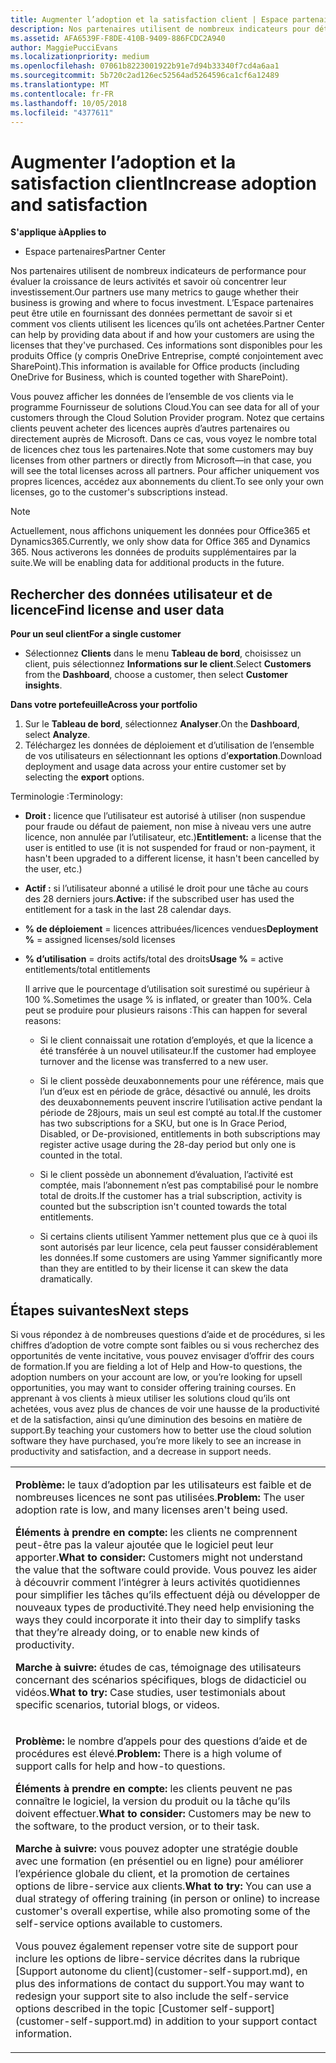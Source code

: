 ```yaml
---
title: Augmenter l’adoption et la satisfaction client | Espace partenaires
description: Nos partenaires utilisent de nombreux indicateurs pour déterminer si leur entreprise se développe et cibler leur investissement. L’Espace partenaires peut être utile en fournissant des données permettant de savoir si et comment vos clients utilisent les licences qu’ils ont achetées.
ms.assetid: AFA6539F-F8DE-410B-9409-886FCDC2A940
author: MaggiePucciEvans
ms.localizationpriority: medium
ms.openlocfilehash: 07061b8223001922b91e7d94b33340f7cd4a6aa1
ms.sourcegitcommit: 5b720c2ad126ec52564ad5264596ca1cf6a12489
ms.translationtype: MT
ms.contentlocale: fr-FR
ms.lasthandoff: 10/05/2018
ms.locfileid: "4377611"
---
```

# <a name="increase-adoption-and-satisfaction"></a><span data-ttu-id="40551-104">Augmenter l’adoption et la satisfaction client</span><span class="sxs-lookup"><span data-stu-id="40551-104">Increase adoption and satisfaction</span></span>

**<span data-ttu-id="40551-105">S'applique à</span><span class="sxs-lookup"><span data-stu-id="40551-105">Applies to</span></span>**

-  <span data-ttu-id="40551-106">Espace partenaires</span><span class="sxs-lookup"><span data-stu-id="40551-106">Partner Center</span></span>

<span data-ttu-id="40551-107">Nos partenaires utilisent de nombreux indicateurs de performance pour évaluer la croissance de leurs activités et savoir où concentrer leur investissement.</span><span class="sxs-lookup"><span data-stu-id="40551-107">Our partners use many metrics to gauge whether their business is growing and where to focus investment.</span></span> <span data-ttu-id="40551-108">L’Espace partenaires peut être utile en fournissant des données permettant de savoir si et comment vos clients utilisent les licences qu’ils ont achetées.</span><span class="sxs-lookup"><span data-stu-id="40551-108">Partner Center can help by providing data about if and how your customers are using the licenses that they've purchased.</span></span> <span data-ttu-id="40551-109">Ces informations sont disponibles pour les produits Office (y compris OneDrive&nbsp;Entreprise, compté conjointement avec SharePoint).</span><span class="sxs-lookup"><span data-stu-id="40551-109">This information is available for Office products (including OneDrive for Business, which is counted together with SharePoint).</span></span>

<span data-ttu-id="40551-110">Vous pouvez afficher les données de l’ensemble de vos clients via le programme Fournisseur de solutions Cloud.</span><span class="sxs-lookup"><span data-stu-id="40551-110">You can see data for all of your customers through the Cloud Solution Provider program.</span></span> <span data-ttu-id="40551-111">Notez que certains clients peuvent acheter des licences auprès d’autres partenaires ou directement auprès de Microsoft. Dans ce cas, vous voyez le nombre total de licences chez tous les partenaires.</span><span class="sxs-lookup"><span data-stu-id="40551-111">Note that some customers may buy licenses from other partners or directly from Microsoft—in that case, you will see the total licenses across all partners.</span></span> <span data-ttu-id="40551-112">Pour afficher uniquement vos propres licences, accédez aux abonnements du client.</span><span class="sxs-lookup"><span data-stu-id="40551-112">To see only your own licenses, go to the customer's subscriptions instead.</span></span>

> [!NOTE]  
>  <span data-ttu-id="40551-113">Actuellement, nous affichons uniquement les données pour Office365 et Dynamics365.</span><span class="sxs-lookup"><span data-stu-id="40551-113">Currently, we only show data for Office 365 and Dynamics 365.</span></span> <span data-ttu-id="40551-114">Nous activerons les données de produits supplémentaires par la suite.</span><span class="sxs-lookup"><span data-stu-id="40551-114">We will be enabling data for additional products in the future.</span></span>

## <a name="find-license-and-user-data"></a><span data-ttu-id="40551-115">Rechercher des données utilisateur et de licence</span><span class="sxs-lookup"><span data-stu-id="40551-115">Find license and user data</span></span>


**<span data-ttu-id="40551-116">Pour un seul client</span><span class="sxs-lookup"><span data-stu-id="40551-116">For a single customer</span></span>**

-   <span data-ttu-id="40551-117">Sélectionnez **Clients** dans le menu **Tableau de bord**, choisissez un client, puis sélectionnez **Informations sur le client**.</span><span class="sxs-lookup"><span data-stu-id="40551-117">Select **Customers** from the **Dashboard**, choose a customer, then select **Customer insights**.</span></span>

**<span data-ttu-id="40551-118">Dans votre portefeuille</span><span class="sxs-lookup"><span data-stu-id="40551-118">Across your portfolio</span></span>**

1.  <span data-ttu-id="40551-119">Sur le **Tableau de bord**, sélectionnez **Analyser**.</span><span class="sxs-lookup"><span data-stu-id="40551-119">On the **Dashboard**, select **Analyze**.</span></span>
2.  <span data-ttu-id="40551-120">Téléchargez les données de déploiement et d’utilisation de l’ensemble de vos utilisateurs en sélectionnant les options d’**exportation**.</span><span class="sxs-lookup"><span data-stu-id="40551-120">Download deployment and usage data across your entire customer set by selecting the **export** options.</span></span>

<span data-ttu-id="40551-121">Terminologie&nbsp;:</span><span class="sxs-lookup"><span data-stu-id="40551-121">Terminology:</span></span>

-   <span data-ttu-id="40551-122">**Droit&nbsp;:** licence que l’utilisateur est autorisé à utiliser (non suspendue pour fraude ou défaut de paiement, non mise à niveau vers une autre licence, non annulée par l’utilisateur, etc.)</span><span class="sxs-lookup"><span data-stu-id="40551-122">**Entitlement:** a license that the user is entitled to use (it is not suspended for fraud or non-payment, it hasn't been upgraded to a different license, it hasn't been cancelled by the user, etc.)</span></span>

-   <span data-ttu-id="40551-123">**Actif&nbsp;:** si l’utilisateur abonné a utilisé le droit pour une tâche au cours des 28&nbsp;derniers jours.</span><span class="sxs-lookup"><span data-stu-id="40551-123">**Active:** if the subscribed user has used the entitlement for a task in the last 28 calendar days.</span></span>

-   <span data-ttu-id="40551-124">**% de déploiement**&nbsp;=&nbsp;licences attribuées/licences vendues</span><span class="sxs-lookup"><span data-stu-id="40551-124">**Deployment %** = assigned licenses/sold licenses</span></span>

-   <span data-ttu-id="40551-125">**% d’utilisation**&nbsp;=&nbsp;droits actifs/total des droits</span><span class="sxs-lookup"><span data-stu-id="40551-125">**Usage %** = active entitlements/total entitlements</span></span>

    <span data-ttu-id="40551-126">Il arrive que le pourcentage d’utilisation soit surestimé ou supérieur à 100&nbsp;%.</span><span class="sxs-lookup"><span data-stu-id="40551-126">Sometimes the usage % is inflated, or greater than 100%.</span></span> <span data-ttu-id="40551-127">Cela peut se produire pour plusieurs raisons&nbsp;:</span><span class="sxs-lookup"><span data-stu-id="40551-127">This can happen for several reasons:</span></span>

    -   <span data-ttu-id="40551-128">Si le client connaissait une rotation d’employés, et que la licence a été transférée à un nouvel utilisateur.</span><span class="sxs-lookup"><span data-stu-id="40551-128">If the customer had employee turnover and the license was transferred to a new user.</span></span>

    -   <span data-ttu-id="40551-129">Si le client possède deuxabonnements pour une référence, mais que l’un d’eux est en période de grâce, désactivé ou annulé, les droits des deuxabonnements peuvent inscrire l’utilisation active pendant la période de 28jours, mais un seul est compté au total.</span><span class="sxs-lookup"><span data-stu-id="40551-129">If the customer has two subscriptions for a SKU, but one is In Grace Period, Disabled, or De-provisioned, entitlements in both subscriptions may register active usage during the 28-day period but only one is counted in the total.</span></span>

    -   <span data-ttu-id="40551-130">Si le client possède un abonnement d’évaluation, l’activité est comptée, mais l’abonnement n’est pas comptabilisé pour le nombre total de droits.</span><span class="sxs-lookup"><span data-stu-id="40551-130">If the customer has a trial subscription, activity is counted but the subscription isn't counted towards the total entitlements.</span></span>

    -   <span data-ttu-id="40551-131">Si certains clients utilisent Yammer nettement plus que ce à quoi ils sont autorisés par leur licence, cela peut fausser considérablement les données.</span><span class="sxs-lookup"><span data-stu-id="40551-131">If some customers are using Yammer significantly more than they are entitled to by their license it can skew the data dramatically.</span></span>

## <a name="next-steps"></a><span data-ttu-id="40551-132">Étapes suivantes</span><span class="sxs-lookup"><span data-stu-id="40551-132">Next steps</span></span>


<span data-ttu-id="40551-133">Si vous répondez à de nombreuses questions d’aide et de procédures, si les chiffres d’adoption de votre compte sont faibles ou si vous recherchez des opportunités de vente incitative, vous pouvez envisager d’offrir des cours de formation.</span><span class="sxs-lookup"><span data-stu-id="40551-133">If you are fielding a lot of Help and How-to questions, the adoption numbers on your account are low, or you’re looking for upsell opportunities, you may want to consider offering training courses.</span></span> <span data-ttu-id="40551-134">En apprenant à vos clients à mieux utiliser les solutions cloud qu’ils ont achetées, vous avez plus de chances de voir une hausse de la productivité et de la satisfaction, ainsi qu’une diminution des besoins en matière de support.</span><span class="sxs-lookup"><span data-stu-id="40551-134">By teaching your customers how to better use the cloud solution software they have purchased, you’re more likely to see an increase in productivity and satisfaction, and a decrease in support needs.</span></span>

<table>
<colgroup>
<col width="100%" />
</colgroup>
<tbody>
<tr class="odd">
<td><p><span data-ttu-id="40551-135"><strong>Problème:</strong> le taux d’adoption par les utilisateurs est faible et de nombreuses licences ne sont pas utilisées.</span><span class="sxs-lookup"><span data-stu-id="40551-135"><strong>Problem:</strong> The user adoption rate is low, and many licenses aren't being used.</span></span></p>
<p><span data-ttu-id="40551-136"><strong>Éléments à prendre en compte:</strong> les clients ne comprennent peut-être pas la valeur ajoutée que le logiciel peut leur apporter.</span><span class="sxs-lookup"><span data-stu-id="40551-136"><strong>What to consider:</strong> Customers might not understand the value that the software could provide.</span></span> <span data-ttu-id="40551-137">Vous pouvez les aider à découvrir comment l’intégrer à leurs activités quotidiennes pour simplifier les tâches qu’ils effectuent déjà ou développer de nouveaux types de productivité.</span><span class="sxs-lookup"><span data-stu-id="40551-137">They need help envisioning the ways they could incorporate it into their day to simplify tasks that they’re already doing, or to enable new kinds of productivity.</span></span></p>
<p><span data-ttu-id="40551-138"><strong>Marche à suivre:</strong> études de cas, témoignage des utilisateurs concernant des scénarios spécifiques, blogs de didacticiel ou vidéos.</span><span class="sxs-lookup"><span data-stu-id="40551-138"><strong>What to try:</strong> Case studies, user testimonials about specific scenarios, tutorial blogs, or videos.</span></span></p></td>
</tr>
<tr class="even">
<td><p><span data-ttu-id="40551-139"><strong>Problème:</strong> le nombre d’appels pour des questions d’aide et de procédures est élevé.</span><span class="sxs-lookup"><span data-stu-id="40551-139"><strong>Problem:</strong> There is a high volume of support calls for help and how-to questions.</span></span></p>
<p><span data-ttu-id="40551-140"><strong>Éléments à prendre en compte:</strong> les clients peuvent ne pas connaître le logiciel, la version du produit ou la tâche qu’ils doivent effectuer.</span><span class="sxs-lookup"><span data-stu-id="40551-140"><strong>What to consider:</strong> Customers may be new to the software, to the product version, or to their task.</span></span></p>
<p><span data-ttu-id="40551-141"><strong>Marche à suivre:</strong> vous pouvez adopter une stratégie double avec une formation (en présentiel ou en ligne) pour améliorer l’expérience globale du client, et la promotion de certaines options de libre-service aux clients.</span><span class="sxs-lookup"><span data-stu-id="40551-141"><strong>What to try:</strong> You can use a dual strategy of offering training (in person or online) to increase customer's overall expertise, while also promoting some of the self-service options available to customers.</span></span></p>
<p><span data-ttu-id="40551-142">Vous pouvez également repenser votre site de support pour inclure les options de libre-service décrites dans la rubrique [Support autonome du client](customer-self-support.md), en plus des informations de contact du support.</span><span class="sxs-lookup"><span data-stu-id="40551-142">You may want to redesign your support site to also include the self-service options described in the topic [Customer self-support](customer-self-support.md) in addition to your support contact information.</span></span></p></td>
</tr>
</tbody>
</table>

 

 

 



